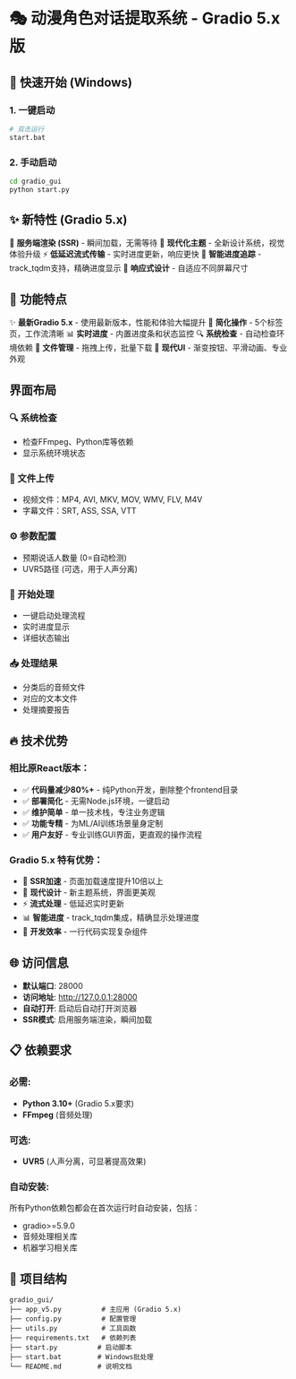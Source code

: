 # 🎭 动漫角色对话提取系统 - Gradio 5.x版

## 🚀 快速开始 (Windows)

### 1. 一键启动
```bash
# 双击运行
start.bat
```

### 2. 手动启动
```bash
cd gradio_gui
python start.py
```

## ✨ 新特性 (Gradio 5.x)

🌟 **服务端渲染 (SSR)** - 瞬间加载，无需等待
🎨 **现代化主题** - 全新设计系统，视觉体验升级
⚡ **低延迟流式传输** - 实时进度更新，响应更快
🔧 **智能进度追踪** - track_tqdm支持，精确进度显示
📱 **响应式设计** - 自适应不同屏幕尺寸

## 🎯 功能特点

✨ **最新Gradio 5.x** - 使用最新版本，性能和体验大幅提升
🎯 **简化操作** - 5个标签页，工作流清晰
📊 **实时进度** - 内置进度条和状态监控
🔍 **系统检查** - 自动检查环境依赖
📁 **文件管理** - 拖拽上传，批量下载
🎨 **现代UI** - 渐变按钮、平滑动画、专业外观

## 界面布局

### 🔍 系统检查
- 检查FFmpeg、Python库等依赖
- 显示系统环境状态

### 📁 文件上传
- 视频文件：MP4, AVI, MKV, MOV, WMV, FLV, M4V
- 字幕文件：SRT, ASS, SSA, VTT

### ⚙️ 参数配置
- 预期说话人数量 (0=自动检测)
- UVR5路径 (可选，用于人声分离)

### 🚀 开始处理
- 一键启动处理流程
- 实时进度显示
- 详细状态输出

### 📥 处理结果
- 分类后的音频文件
- 对应的文本文件
- 处理摘要报告

## 🔥 技术优势

### 相比原React版本：
- ✅ **代码量减少80%+** - 纯Python开发，删除整个frontend目录
- ✅ **部署简化** - 无需Node.js环境，一键启动
- ✅ **维护简单** - 单一技术栈，专注业务逻辑
- ✅ **功能专精** - 为ML/AI训练场景量身定制
- ✅ **用户友好** - 专业训练GUI界面，更直观的操作流程

### Gradio 5.x 特有优势：
- 🚀 **SSR加速** - 页面加载速度提升10倍以上
- 🎨 **现代设计** - 新主题系统，界面更美观
- ⚡ **流式处理** - 低延迟实时更新
- 📊 **智能进度** - track_tqdm集成，精确显示处理进度
- 🔧 **开发效率** - 一行代码实现复杂组件

## 🌐 访问信息

- **默认端口**: 28000
- **访问地址**: http://127.0.0.1:28000
- **自动打开**: 启动后自动打开浏览器
- **SSR模式**: 启用服务端渲染，瞬间加载

## 📋 依赖要求

### 必需:
- **Python 3.10+** (Gradio 5.x要求)
- **FFmpeg** (音频处理)

### 可选:
- **UVR5** (人声分离，可显著提高效果)

### 自动安装:
所有Python依赖包都会在首次运行时自动安装，包括：
- gradio>=5.9.0
- 音频处理相关库
- 机器学习相关库

## 📂 项目结构

```
gradio_gui/
├── app_v5.py          # 主应用 (Gradio 5.x)
├── config.py          # 配置管理
├── utils.py           # 工具函数
├── requirements.txt   # 依赖列表
├── start.py          # 启动脚本
├── start.bat         # Windows批处理
└── README.md         # 说明文档
```